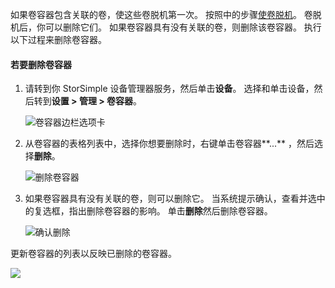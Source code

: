 <!--author=alkohli last changed: 01/13/17-->

如果卷容器包含关联的卷，使这些卷脱机第一次。 按照中的步骤[使卷脱机](../articles/storsimple/storsimple-manage-volumes.md#take-a-volume-offline)。 卷脱机后，你可以删除它们。 如果卷容器具有没有关联的卷，则删除该卷容器。 执行以下过程来删除卷容器。

#### <a name="to-delete-a-volume-container"></a>若要删除卷容器
1. 请转到你 StorSimple 设备管理器服务，然后单击**设备**。 选择和单击设备，然后转到**设置 > 管理 > 卷容器**。

    ![卷容器边栏选项卡](./media/storsimple-8000-create-volume-container/createvolumecontainer2.png)

2. 从卷容器的表格列表中，选择你想要删除时，右键单击卷容器**...** ，然后选择**删除**。

    ![删除卷容器](./media/storsimple-8000-delete-volume-container/deletevolumecontainer1.png)

3. 如果卷容器具有没有关联的卷，则可以删除它。 当系统提示确认，查看并选中的复选框，指出删除卷容器的影响。 单击**删除**然后删除卷容器。

    ![确认删除](./media/storsimple-8000-delete-volume-container/deletevolumecontainer2.png)

更新卷容器的列表以反映已删除的卷容器。

![](./media/storsimple-8000-delete-volume-container/deletevolumecontainer5.png)


